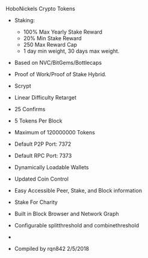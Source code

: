 HoboNickels Crypto Tokens

* Staking:
  * 100% Max Yearly Stake Reward
  * 20% Min Stake Reward
  * 250 Max Reward Cap
  * 1 day min weight, 30 days max weight.
  
* Based on NVC/BitGems/Bottlecaps
* Proof of Work/Proof of Stake Hybrid. 
* Scrypt
* Linear Difficulty Retarget
* 25 Confirms
* 5 Tokens Per Block
* Maximum of 120000000 Tokens
* Default P2P Port: 7372
* Default RPC Port: 7373
* Dynamically Loadable Wallets 
* Updated Coin Control
* Easy Accessible Peer, Stake, and Block information
* Stake For Charity
* Built in Block Browser and Network Graph
* Configurable splitthreshold and combinethreshold
*
* Compiled by rqn842 2/5/2018
